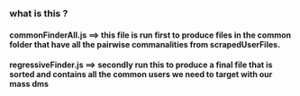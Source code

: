 ### what is this ?


#### commonFinderAll.js ==> this file is run first to produce files in the common folder that have all the pairwise commanalities from scrapedUserFiles.


#### regressiveFinder.js ==> secondly run this to produce a final file that is sorted and contains all the common users we need to target with our mass dms